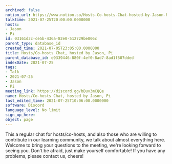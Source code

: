 ```yaml
---
archived: false
notion_url: https://www.notion.so/Hosts-Co-hosts-Chat-hosted-by-Jason-Pi-03161d3cce5b436a82e0512729be806c
talktime: 2021-07-25T20:00:00.0000000
hosts:
- Jason
- Pi
id: 03161d3c-ce5b-436a-82e0-512729be806c
parent_type: database_id
created_time: 2021-07-05T23:05:00.0000000
title: Hosts/Co-hosts Chat, hosted by Jason, Pi
parent_database_id: e9339446-880f-4ef0-8ad7-8ad1f507dded
indexDate: 2021-07-25
tags:
- Talk
- 2021-07-25
- Jason
- Pi
meeting_link: https://discord.gg/bBuv3mCQQe
name: Hosts/Co-hosts Chat, hosted by Jason, Pi
last_edited_time: 2021-07-25T10:06:00.0000000
software: Discord
language_level: No limit
sign_up_here: 
object: page
---
```







This a regular chat for hosts/co-hosts, and also those who are willing to contribute in our learning community, we talk about almost everything here. Welcome to bring your questions to the meeting, we're looking forward to seeing you. Don't be afraid, just make yourself comfortable!
If you have any problems, please contact us, cheers!




